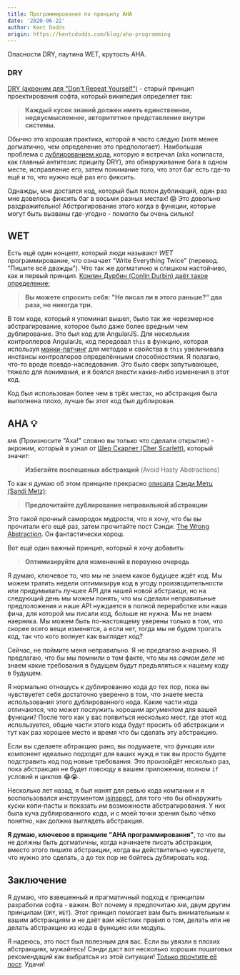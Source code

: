 ```yaml
---
title: Программирование по принципу AHA
date: '2020-06-22'
author: Kent Dodds
origin: https://kentcdodds.com/blog/aha-programming
---
```


Опасности DRY, паутина WET, крутость AHA.

### DRY

[DRY (акроним для "Don't Repeat Yourself")](https://ru.wikipedia.org/wiki/Don%E2%80%99t_repeat_yourself) - старый принцип
проектирования софта,
который википедия определяет так:

>**Каждый кусок знаний должен иметь единственное, недвусмысленное, авторитетное представление внутри системы.**

Обычно это хорошая практика, которой я часто следую (хотя менее догматично, чем определение это предпологает).
Наибольшая проблема с [дублированием кода](https://ru.wikipedia.org/wiki/%D0%94%D1%83%D0%B1%D0%BB%D0%B8%D1%80%D0%BE%D0%B2%D0%B0%D0%BD%D0%B8%D0%B5_%D0%BA%D0%BE%D0%B4%D0%B0), которую я встречал (aka копипаста, как главный антитезис приципу DRY),
это обнаруживание бага в одном месте, исправление его, затем понимание того, что этот баг есть где-то ещё и то, что
нужно ещё раз его фиксить.

Однажды, мне достался код, который был полон дубликаций, один раз мне довелось фиксить баг в восьми разных местах!
😱 Это довольно раздражительно! Абстрагирование этого когда в функции, которые могут быть вызваны
где-угодно - помогло бы очень сильно!

## WET

Есть ещё один концепт, который люди называют *WET* программирование, что означает "Write Everything Twice"
(перевод. "Пишите всё дважды").
Что так же догматично и слишком настойчиво, как и первый принцип. [Конлин Дурбин (Conlin Durbin) даёт такое
определение:](https://dev.to/wuz/stop-trying-to-be-so-dry-instead-write-everything-twice-wet-5g33)

>**Вы можете спросить себя: "Не писал ли я этого раньше?" два раза, но никогда три.**

В том коде, который я упоминал вышел, было так же черезмерное абстрагирование, которое было даже более
вредным чем дублирование.
Это был код для AngularJS. Для нескольких контроллеров AngularJs, код передовал `this` в функцию, которая
используя [манки-патчинг](https://ru.wikipedia.org/wiki/Monkey_patch) для методов
и свойства в `this` увеличивала инстансы контроллеров определёнными способностями. Я полагаю, что-то вроде
псевдо-наследования.
Это было сверх запутывающее, тяжело для понимания, и я боялся внести какие-либо изменения в этот код.

Код был использован более чем в трёх местах, но абстракция была выполнена плохо, лучше бы этот код был
дублирован.

## AHA 💡

`AHA` (Произносите "Аха!" словно вы только что сделали открытие) - акроним, который
я узнал от [Шер Скарлет (Cher Scarlett)](https://twitter.com/CHERdotdev/status/1112819136147742720), который значит:

>**Избегайте поспешеных абстракций** (Avoid Hasty Abstractions)

То как я думаю об этом принципе прекрасно [описала](https://sandimetz.com/blog/2016/1/20/the-wrong-abstraction) [Сэнди Метц (Sandi Metz)](https://twitter.com/sandimetz):

>**Предпочитайте дублирование неправильной абстракции**

Это такой прочный самородок мудрости, что я хочу, что бы вы прочитали его ещё раз,
затем прочитайте пост Сэнди: [The Wrong Abstraction](https://sandimetz.com/blog/2016/1/20/the-wrong-abstraction). Он фантастически хорош.

Вот ещё один важный принцип, который я хочу добавить:

>**Оптимизируйте для изменений в первуюю очередь**

Я думаю, ключевое то, что мы не знаем какое будущее ждёт код. Мы можем
тратить недели оптимизируя код в угоду производительности или придумывать лучшее API
для нашей новой абстракци, но на следующий день мы можем понять, что мы сделали
неправильные предположения и наше API нуждается в полной переработке или наша фича,
для которой мы писали код, больше не нужна. Мы не знаем наерняка. Мы можем быть
по-настоящему уверены только в том, что скорее всего вещи изменятся, а если нет,
тогда мы не будем трогать код, так что кого волнует как выглядет код?

Сейчас, не поймите меня неправильно. Я не предлагаю анархию. Я предлагаю, что бы мы
помнили о том факте, что мы на *самом деле* не знаем какие требования
в будущем будут предъяляться к нашему коду в будущем.

Я нормально отношусь к дублированию кода до тех пор, пока вы чувствуетет себя
достаточно уверенно в том, что знаете места использования этого дублированного кода.
Какие части кода отличаются, что может послужить хорошим аргументом для вашей
функции? После того как у вас появиться несколько мест, где этот код используется,
общие части этого кода будут просить об абстракции и тут как раз хорошее место и время
что бы сделать эту абстракцию.

Если вы сделаете абтракцию рано, вы подумаете, что функция или компонент идеально
подходят для ваших нужд и так вы просто будете подстравить код под новые требования.
Это произойдёт несколько раз, пока абстракция не будет повсюду в вашем приложении,
полном `if` условий и циклов 😂😭.

Несколько лет назад, я был нанят для ревью кода компании и я воспользовался инструментом [jsinspect](https://github.com/danielstjules/jsinspect),
для того что бы обнаружить куски копи-пасты и показать им возможности абстрагирования.
У них была куча дублированного кода, и с моей точки зрения было чётко понятно, как должна выглядеть абстракция.

**Я думаю, ключевое в принципе "AHA программирования"**, то что вы не должны быть
догматичны, когда начинаете писать абстракции, вместо этого пишите абстракции, когда
вы действительно *чувствуете*, что нужно это сделать, а до тех пор не бойтесь дублировать код.


## Заключение
Я думаю, что взвешенный и прагматичный подход к принципам разработки софта - важен.
Вот почему я предпочитаю `AHA`, двум другим принципам (`DRY`, `WET`). Этот принцип
помогает вам быть внимательным к вашим абстракциям и не даёт вам жёстких правил
о том, делать или не делать абстракцию из кода в функцию или модуль.

Я надеюсь, это пост был полезным для вас. Если вы увязли в плохих абстракциях, мужайтесь!
Сэнди даст вот несколько хороших пошаговых рекомендаций как выбратсья из этой ситуации!
[Только прочтите её пост](https://sandimetz.com/blog/2016/1/20/the-wrong-abstraction). Удачи!
